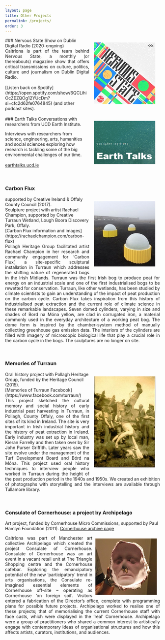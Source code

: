 ```yaml
---
layout: page
title: Other Projects
permalink: /projects/
order: 3
---
```


<img align="right" src="/image/nervous_state.png" img style="padding: 15px"/>
### Nervous State 
Show on Dublin Digital Radio (2020-ongoing) <br> 

<div style="text-align: justify">  
Caitríona is part of the team behind Nervous State, a monthly (or thereabouts) magazine show that offers critical transmissions on culture, politics, culture and journalism on Dublin Digital Radio.</div> <br>
[Listen back on Spotify](https://open.spotify.com/show/6QCLihiOcZEZQOg12YUcDm?si=cfc2d62fe0764845) (and other podcast sites). 

<br>
<br>

<img align="right" src="/image/EarthTalks.png" img style="padding: 15px"/>
### Earth Talks
Conversations with researchers from UCD Earth Institute.

Interviews with researchers from science, engineering, arts, humanities and social sciences exploring how research is tackling some of the big environmental challenges of our time. <br><br>
[earthtalks.ucd.ie](https://earthtalks.ucd.ie/)
<br>
<br>
<br>
### Carbon Flux
<img align="right" src="/image/carbonflux.jpg" title="Carbon Flux, image credit Rachael Champion" img style="padding: 15px"/>
supported by Creative Ireland & Offaly County Council (2017). <br>
Sculpture project with artist Rachael Champion, supported by Creative 
Turraun Wetland, Lough Boora Discovery Park, Offaly. <br> 
[Carbon Flux information and images](https://rachaelchampion.com/carbon-flux)
<div style="text-align: justify"> Pollagh Heritage Group facilitated artist Rachael Champion in her research and community engagement for ‘Carbon Flux’, a site-specific sculptural installation in Turraun which addresses the shifting nature of regenerated bogs in the Irish Midlands. Turraun was the first Irish bog to produce peat for energy on an industrial scale and one of the first industrialised bogs to be rewetted for conservation. Turraun, like other wetlands, has been studied by climate scientists to gain an understanding of the impact of peat production on the carbon cycle. Carbon Flux takes inspiration from this history of industrialised peat extraction and the current role of climate science in these remarkable landscapes. Seven domed cylinders, varying in size and shades of Bord na Móna yellow, are clad in corrugated iron, a material commonly used in the everyday architecture of a working peat bog. The dome form is inspired by the chamber-system method of manually collecting greenhouse gas emission data. The interiors of the cylinders are filled with imagery of microscopic biological life that play a crucial role in the carbon cycle in the bogs. The sculptures are no longer on site. 
</div>
<br>
<br>

### Memories of Turraun 
<img align="right" src="/image/Turraun.jpg" title="Circus performers in Turraun, 1940s" img style="padding: 15px"/>
Oral history project with Pollagh Heritage Group, funded by the Heritage Council (2015).<br> [Memories of Turraun Facebook](https://www.facebook.com/turraun/)
<br> 
<div style="text-align: justify">
This project sketched the cultural memory and social history of early industrial peat harvesting in Turraun, in Pollagh, County Offaly, one of the first sites of its kind in Ireland. The site is very important in Irish industrial history and the history of peat extraction in Ireland. Early industry was set up by local man, Kieran Farrelly and then taken over by Sir John Purser Griffith. Later years saw the site evolve under the management of the Turf Development Board and Bórd na Móna.  This project used oral history techniques to interview people who worked in Turraun during the height of the peat production period in the 1940s and 1950s. We created an exhibition of photographs with storytelling and the interviews are available through Tullamore library.
</div>
<br>
<br>



### Consulate of Cornerhouse: a project by Archipelago 
Art project, funded by Cornerhouse Micro Commissions, supported by Paul Hamlyn Foundation (2011).
[Cornerhouse archive page](https://homemcr.org/exhibition/consulate-of-cornerhouse-a-project-by-archipelago/)

<img align="right" src="/image/archipelago.jpg" img style="padding: 10px"/>
<div style="text-align: justify">
Caitríona was part of Manchester art collective Archipelago which created the project Consulate of Cornerhouse. Consulate of Cornerhouse was an art event in a vacant retail unit at The Triangle Shopping centre and the Cornerhouse cafebar. Exploring the emancipatory potential of the new ‘participatory’ trend in arts organisations, the Consulate re-imagined essential elements of Cornerhouse off-site – operating as Cornerhouse ‘on foreign soil’. Visitors entered a fabrication of the Director’s office, complete with programming plans for possible future projects. Archipelago worked to realise one of these projects; that of memorialising the current Cornerhouse staff with face casts, which were displayed in the ‘real’ Cornerhouse. Archipelago were a group of practitioners who shared a common interest to artistically engage with contemporary ideas of organisational structures and how this affects artists, curators, institutions, and audiences.
</div>
